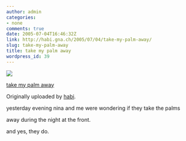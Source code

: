 ```yaml
---
author: admin
categories:
- none
comments: true
date: 2005-07-04T16:46:32Z
link: http://habi.gna.ch/2005/07/04/take-my-palm-away/
slug: take-my-palm-away
title: take my palm away
wordpress_id: 39
---
```


[![](http://photos18.flickr.com/23530408_7173427045_m.jpg)](http://www.flickr.com/photos/habi/23530408/)
   

 
  [take my palm away](http://www.flickr.com/photos/habi/23530408/)
    

  Originally uploaded by [habi](http://www.flickr.com/people/habi/).
 



yesterday evening nina and me were wondering if they take the palms  
  

away during the night at the front.  
  

and yes, they do.
  

